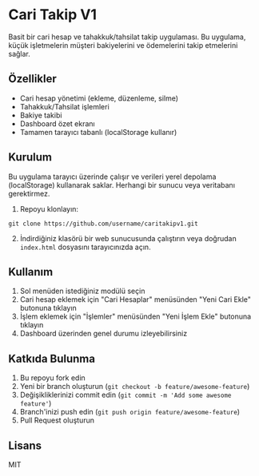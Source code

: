 # Cari Takip V1

Basit bir cari hesap ve tahakkuk/tahsilat takip uygulaması. Bu uygulama, küçük işletmelerin müşteri bakiyelerini ve ödemelerini takip etmelerini sağlar.

## Özellikler

- Cari hesap yönetimi (ekleme, düzenleme, silme)
- Tahakkuk/Tahsilat işlemleri
- Bakiye takibi
- Dashboard özet ekranı
- Tamamen tarayıcı tabanlı (localStorage kullanır)

## Kurulum

Bu uygulama tarayıcı üzerinde çalışır ve verileri yerel depolama (localStorage) kullanarak saklar. Herhangi bir sunucu veya veritabanı gerektirmez.

1. Repoyu klonlayın:
```
git clone https://github.com/username/caritakipv1.git
```

2. İndirdiğiniz klasörü bir web sunucusunda çalıştırın veya doğrudan `index.html` dosyasını tarayıcınızda açın.

## Kullanım

1. Sol menüden istediğiniz modülü seçin
2. Cari hesap eklemek için "Cari Hesaplar" menüsünden "Yeni Cari Ekle" butonuna tıklayın
3. İşlem eklemek için "İşlemler" menüsünden "Yeni İşlem Ekle" butonuna tıklayın
4. Dashboard üzerinden genel durumu izleyebilirsiniz

## Katkıda Bulunma

1. Bu repoyu fork edin
2. Yeni bir branch oluşturun (`git checkout -b feature/awesome-feature`)
3. Değişikliklerinizi commit edin (`git commit -m 'Add some awesome feature'`)
4. Branch'inizi push edin (`git push origin feature/awesome-feature`)
5. Pull Request oluşturun

## Lisans

MIT
